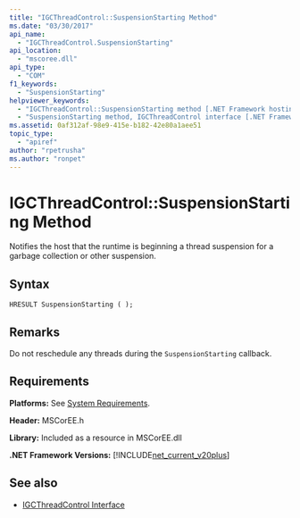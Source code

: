 ```yaml
---
title: "IGCThreadControl::SuspensionStarting Method"
ms.date: "03/30/2017"
api_name: 
  - "IGCThreadControl.SuspensionStarting"
api_location: 
  - "mscoree.dll"
api_type: 
  - "COM"
f1_keywords: 
  - "SuspensionStarting"
helpviewer_keywords: 
  - "IGCThreadControl::SuspensionStarting method [.NET Framework hosting]"
  - "SuspensionStarting method, IGCThreadControl interface [.NET Framework hosting]"
ms.assetid: 0af312af-98e9-415e-b182-42e80a1aee51
topic_type: 
  - "apiref"
author: "rpetrusha"
ms.author: "ronpet"
---
```

# IGCThreadControl::SuspensionStarting Method
Notifies the host that the runtime is beginning a thread suspension for a garbage collection or other suspension.  
  
## Syntax  
  
```  
HRESULT SuspensionStarting ( );  
```  
  
## Remarks  
 Do not reschedule any threads during the `SuspensionStarting` callback.  
  
## Requirements  
 **Platforms:** See [System Requirements](../../../../docs/framework/get-started/system-requirements.md).  
  
 **Header:** MSCorEE.h  
  
 **Library:** Included as a resource in MSCorEE.dll  
  
 **.NET Framework Versions:** [!INCLUDE[net_current_v20plus](../../../../includes/net-current-v20plus-md.md)]  
  
## See also
- [IGCThreadControl Interface](../../../../docs/framework/unmanaged-api/hosting/igcthreadcontrol-interface.md)
